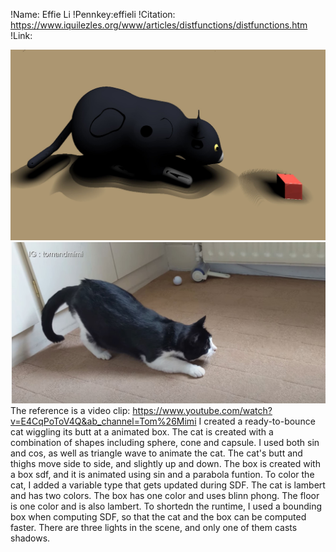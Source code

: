 !Name: Effie Li
!Pennkey:effieli
!Citation: https://www.iquilezles.org/www/articles/distfunctions/distfunctions.htm
!Link: 

![catColored](catColored.JPG)
![capture](capture.JPG)
The reference is a video clip: https://www.youtube.com/watch?v=E4CqPoToV4Q&ab_channel=Tom%26Mimi
I created a ready-to-bounce cat wiggling its butt at a animated box. The cat is created with a combination of shapes including sphere, cone and capsule. I used both sin and cos, as well as triangle wave to animate the cat. The cat's butt and thighs move side to side, and slightly up and down. The box is created with a box sdf, and it is animated using sin and a parabola funtion. 
To color the cat, I added a variable type that gets updated during SDF. The cat is lambert and has two colors. The box has one color and uses blinn phong. The floor is one color and is also lambert. To shortedn the runtime, I used a bounding box when computing SDF, so that the cat and the box can be computed faster. There are three lights in the scene, and only one of them casts shadows. 

